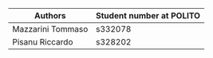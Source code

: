 
| Authors | Student number at POLITO |
|--|--|
| Mazzarini Tommaso | s332078 |
| Pisanu Riccardo| s328202 |
